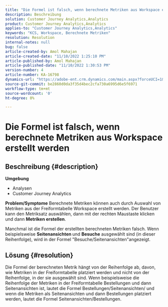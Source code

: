 ```yaml
---
title: "Die Formel ist falsch, wenn berechnete Metriken aus Workspace erstellt werden"
description: Beschreibung
solution: Customer Journey Analytics,Analytics
product: Customer Journey Analytics,Analytics
applies-to: "Customer Journey Analytics,Analytics"
keywords: "KCS, Workspace, Berechnete Metriken"
resolution: Resolution
internal-notes: null
bug: false
article-created-by: Amol Mahajan
article-created-date: "11/10/2022 1:25:10 PM"
article-published-by: Amol Mahajan
article-published-date: "11/10/2022 1:30:53 PM"
version-number: 4
article-number: KA-16798
dynamics-url: "https://adobe-ent.crm.dynamics.com/main.aspx?forceUCI=1&pagetype=entityrecord&etn=knowledgearticle&id=83b1fb14-fb60-ed11-9561-6045bd006268"
source-git-commit: be2860d0da3f35d4bec2cfa730a6995d6e5f6971
workflow-type: tm+mt
source-wordcount: '0'
ht-degree: 0%

---
```


# Die Formel ist falsch, wenn berechnete Metriken aus Workspace erstellt werden

## Beschreibung {#description}

<b>Umgebung</b>
- Analysen
- Customer Journey Analytics

<b>Problem/Symptome</b>
Berechnete Metriken können auch durch Auswahl von Metriken aus der Freiformtabelle Workspace erstellt werden. Der Benutzer kann den Metriksatz auswählen, dann mit der rechten Maustaste klicken und dann <b>Metriken erstellen</b>.

Manchmal ist die Formel der erstellten berechneten Metriken falsch. Wenn beispielsweise <b>Seitenansichten </b>und <b>Besuche</b> ausgewählt sind (in dieser Reihenfolge), wird in der Formel &quot;Besuche/Seitenansichten&quot;angezeigt.


## Lösung {#resolution}


Die Formel der berechneten Metrik hängt von der Reihenfolge ab, davon, wie Metriken in der Freiformtabelle platziert werden und nicht von der Reihenfolge, in der sie ausgewählt sind. Wenn beispielsweise die Reihenfolge der Metriken in der Freiformtabelle Bestellungen und dann Seitenansichten ist, lautet die Formel Bestellungen/Seitenansichten/ und wenn die Metriken als Seitenansichten und dann Bestellungen platziert werden, lautet die Formel Seitenansichten/Bestellungen.

